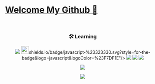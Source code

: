 # [Welcome My Github 👋](https://tangy-island-25d.notion.site/bc031366501e4bf2a11b0c250ead139b)
<br/>
<h3 align='center'>🛠 Learning</h3>
<p align='center'>
  <img src="https://img.shields.io/badge/c-%2300599C.svg?style=for-the-badge&logo=c&logoColor=white"/>
  <img src="https://img.# [Hello](https://tangy-island-25d.notion.site/bc031366501e4bf2a11b0c250ead139b/> 
  <img src="https://media.giphy.com/media/hvRJCLFzcasrR4ia7z/giphy.gif" width="25px">shields.io/badge/javascript-%23323330.svg?style=for-the-badge&logo=javascript&logoColor=%23F7DF1E"/>
  <img src="https://img.shields.io/badge/react-%2320232a.svg?style=for-the-badge&logo=react&logoColor=%2361DAFB"/>
  <img src="https://img.shields.io/badge/typescript-%23007ACC.svg?style=for-the-badge&logo=typescript&logoColor=white"/>
  <img src="https://img.shields.io/badge/figma-%23F24E1E.svg?style=for-the-badge&logo=figma&logoColor=white"/>
</p>
<p align='center'>
  <img src="http://mazassumnida.wtf/api/v2/generate_badge?boj=lokijoji2"/>
</p>
<p align='center'>
  <a href="https://github.com/anuraghazra/github-readme-stats">
    <img src="https://github-readme-stats.vercel.app/api?username=Josanghyeon&bg_color=30,e96443,904e95&title_color=fff&text_color=fff"/>
  </a>
  </p>



    


